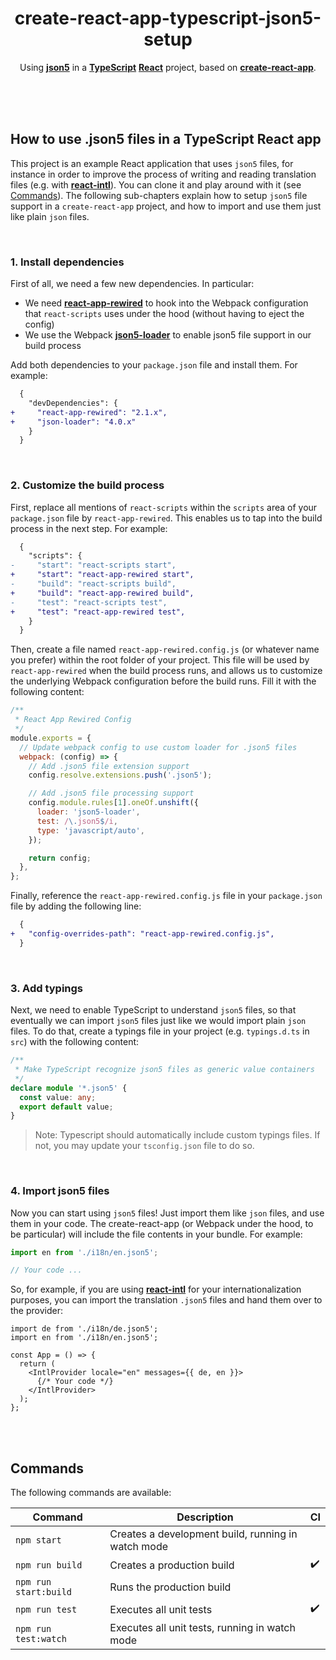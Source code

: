 <div align="center">

# create-react-app-typescript-json5-setup

Using **[json5](https://json5.org/)** in a **[TypeScript](https://github.com/microsoft/TypeScript)**
**[React](https://github.com/facebook/react)** project, based on **[create-react-app](https://github.com/facebook/create-react-app)**.

</div>

<br><br><br>

## How to use .json5 files in a TypeScript React app

This project is an example React application that uses `json5` files, for instance in order to improve the process of writing and reading
translation files (e.g. with **[react-intl](https://formatjs.io/docs/react-intl)**). You can clone it and play around with it
(see [Commands](#commands)). The following sub-chapters explain how to setup `json5` file support in a `create-react-app` project, and how
to import and use them just like plain `json` files.

<br>

### 1. Install dependencies

First of all, we need a few new dependencies. In particular:

- We need **[react-app-rewired](https://github.com/timarney/react-app-rewired)** to hook into the Webpack configuration that `react-scripts`
  uses under the hood (without having to eject the config)
- We use the Webpack **[json5-loader](https://github.com/webpack-contrib/json5-loader)** to enable json5 file support in our build process

Add both dependencies to your `package.json` file and install them. For example:

```diff
  {
    "devDependencies": {
+     "react-app-rewired": "2.1.x",
+     "json-loader": "4.0.x"
    }
  }
```

<br>

### 2. Customize the build process

First, replace all mentions of `react-scripts` within the `scripts` area of your `package.json` file by `react-app-rewired`. This enables us
to tap into the build process in the next step. For example:

```diff
  {
    "scripts": {
-     "start": "react-scripts start",
+     "start": "react-app-rewired start",
-     "build": "react-scripts build",
+     "build": "react-app-rewired build",
-     "test": "react-scripts test",
+     "test": "react-app-rewired test",
    }
  }
```

Then, create a file named `react-app-rewired.config.js` (or whatever name you prefer) within the root folder of your project. This file will
be used by `react-app-rewired` when the build process runs, and allows us to customize the underlying Webpack configuration before the build
runs. Fill it with the following content:

```js
/**
 * React App Rewired Config
 */
module.exports = {
  // Update webpack config to use custom loader for .json5 files
  webpack: (config) => {
    // Add .json5 file extension support
    config.resolve.extensions.push('.json5');

    // Add .json5 file processing support
    config.module.rules[1].oneOf.unshift({
      loader: 'json5-loader',
      test: /\.json5$/i,
      type: 'javascript/auto',
    });

    return config;
  },
};
```

Finally, reference the `react-app-rewired.config.js` file in your `package.json` file by adding the following line:

```diff
  {
+   "config-overrides-path": "react-app-rewired.config.js",
  }
```

<br>

### 3. Add typings

Next, we need to enable TypeScript to understand `json5` files, so that eventually we can import `json5` files just like we would import
plain `json` files. To do that, create a typings file in your project (e.g. `typings.d.ts` in `src`) with the following content:

```ts
/**
 * Make TypeScript recognize json5 files as generic value containers
 */
declare module '*.json5' {
  const value: any;
  export default value;
}
```

> Note: Typescript should automatically include custom typings files. If not, you may update your `tsconfig.json` file to do so.

<br>

### 4. Import json5 files

Now you can start using `json5` files! Just import them like `json` files, and use them in your code. The create-react-app (or Webpack under
the hood, to be particular) will include the file contents in your bundle. For example:

```ts
import en from './i18n/en.json5';

// Your code ...
```

So, for example, if you are using **[react-intl](https://formatjs.io/docs/react-intl)** for your internationalization purposes, you can
import the translation `.json5` files and hand them over to the provider:

```tsx
import de from './i18n/de.json5';
import en from './i18n/en.json5';

const App = () => {
  return (
    <IntlProvider locale="en" messages={{ de, en }}>
      {/* Your code */}
    </IntlProvider>
  );
};
```

<br><br>

## Commands

The following commands are available:

| Command               | Description                                        | CI                 |
| --------------------- | -------------------------------------------------- | ------------------ |
| `npm start`           | Creates a development build, running in watch mode |                    |
| `npm run build`       | Creates a production build                         | :heavy_check_mark: |
| `npm run start:build` | Runs the production build                          |                    |
| `npm run test`        | Executes all unit tests                            | :heavy_check_mark: |
| `npm run test:watch`  | Executes all unit tests, running in watch mode     |                    |
